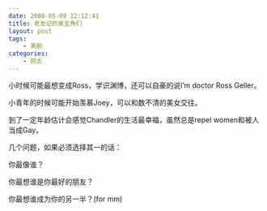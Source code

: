 ```yaml
---
date: 2008-05-09 12:12:41
title: 老友记的男主角们
layout: post
tags:
    - 美剧
categories:
    - 网志
---
```

小时候可能最想变成Ross，学识渊博，还可以自豪的说I’m doctor Ross Geller。

小青年的时候可能开始羡慕Joey，可以和数不清的美女交往。

到了一定年龄估计会感觉Chandler的生活最幸福，虽然总是repel women和被人当成Gay。

几个问题，如果必须选择其一的话：

你最像谁？

你最想谁是你最好的朋友？

你最想谁成为你的另一半？(for mm)
